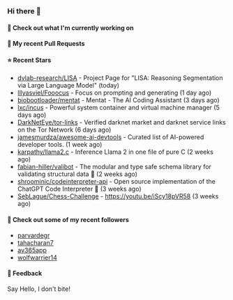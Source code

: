 ### Hi there 👋

#### 👷 Check out what I'm currently working on

#### 🔨 My recent Pull Requests


#### ⭐ Recent Stars

- [dvlab-research/LISA](https://github.com/dvlab-research/LISA) - Project Page for &#34;LISA: Reasoning Segmentation via Large Language Model&#34; (today)
- [lllyasviel/Fooocus](https://github.com/lllyasviel/Fooocus) - Focus on prompting and generating (1 day ago)
- [biobootloader/mentat](https://github.com/biobootloader/mentat) - Mentat - The AI Coding Assistant  (3 days ago)
- [lxc/incus](https://github.com/lxc/incus) - Powerful system container and virtual machine manager  (5 days ago)
- [DarkNetEye/tor-links](https://github.com/DarkNetEye/tor-links) - Verified darknet market and darknet service links on the Tor Network (6 days ago)
- [jamesmurdza/awesome-ai-devtools](https://github.com/jamesmurdza/awesome-ai-devtools) - Curated list of AI-powered developer tools. (1 week ago)
- [karpathy/llama2.c](https://github.com/karpathy/llama2.c) - Inference Llama 2 in one file of pure C (2 weeks ago)
- [fabian-hiller/valibot](https://github.com/fabian-hiller/valibot) - The modular and type safe schema library for validating structural data 🤖 (2 weeks ago)
- [shroominic/codeinterpreter-api](https://github.com/shroominic/codeinterpreter-api) - Open source implementation of the ChatGPT Code Interpreter 👾 (3 weeks ago)
- [SebLague/Chess-Challenge](https://github.com/SebLague/Chess-Challenge) - https://youtu.be/iScy18pVR58 (3 weeks ago)

#### 👯 Check out some of my recent followers

- [parvardegr](https://github.com/parvardegr)
- [tahacharan7](https://github.com/tahacharan7)
- [av365app](https://github.com/av365app)
- [wolfwarrier14](https://github.com/wolfwarrier14)

#### 💬 Feedback

Say Hello, I don't bite!